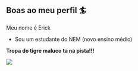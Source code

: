 ## Boas ao meu perfil  🏄

Meu nome é Erick

- Sou um estudante do NEM (novo ensino médio)

**Tropa do tigre maluco ta na pista!!!**





  ![](https://media1.tenor.com/m/2sSGVEH5gmwAAAAC/tigrinho-fortune-tiger.gif)

